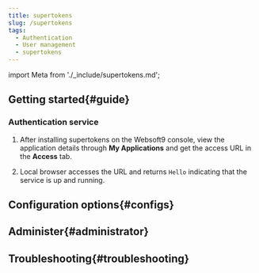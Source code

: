 ```yaml
---
title: supertokens
slug: /supertokens
tags:
  - Authentication
  - User management
  - supertokens
---
```


import Meta from './_include/supertokens.md';

<Meta name="meta" />

## Getting started{#guide}

### Authentication service

1. After installing supertokens on the Websoft9 console, view the application details through **My Applications** and get the access URL in the **Access** tab.

2. Local browser accesses the URL and returns `Hello` indicating that the service is up and running.

## Configuration options{#configs}

## Administer{#administrator}

## Troubleshooting{#troubleshooting}